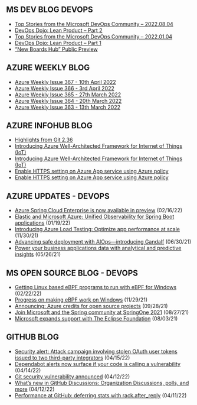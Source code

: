## MS DEV BLOG DEVOPS 

<!-- DEVBLOGDEVOPS:START -->
- [Top Stories from the Microsoft DevOps Community – 2022.08.04](https://devblogs.microsoft.com/devops/top-stories-from-the-microsoft-devops-community-2022-08-04/)
- [DevOps Dojo: Lean Product – Part 2](https://devblogs.microsoft.com/devops/devops-dojo-lean-product-part-2/)
- [Top Stories from the Microsoft DevOps Community – 2022.01.04](https://devblogs.microsoft.com/devops/top-stories-from-the-microsoft-devops-community-2022-01-04/)
- [DevOps Dojo: Lean Product – Part 1](https://devblogs.microsoft.com/devops/devops-dojo-lean-product-part-1/)
- [“New Boards Hub” Public Preview](https://devblogs.microsoft.com/devops/new-boards-hub-public-preview/)
<!-- DEVBLOGDEVOPS:END -->


## AZURE WEEKLY BLOG

<!-- AZUREWEEKLY:START -->
- [Azure Weekly Issue 367 - 10th April 2022](https://azureweekly.info/issue-367.html)
- [Azure Weekly Issue 366 - 3rd April 2022](https://azureweekly.info/issue-366.html)
- [Azure Weekly Issue 365 - 27th March 2022](https://azureweekly.info/issue-365.html)
- [Azure Weekly Issue 364 - 20th March 2022](https://azureweekly.info/issue-364.html)
- [Azure Weekly Issue 363 - 13th March 2022](https://azureweekly.info/issue-363.html)
<!-- AZUREWEEKLY:END -->

## AZURE INFOHUB BLOG 

<!-- AZUREINFOHUB:START -->
- [Highlights from Git 2.36](https://github.blog/2022-04-18-highlights-from-git-2-36/)
- [Introducing Azure Well-Architected Framework for Internet of Things &lpar;IoT&rpar;](https://techcommunity.microsoft.com/t5/azure-architecture-blog/introducing-azure-well-architected-framework-for-internet-of/ba-p/3288539)
- [Introducing Azure Well-Architected Framework for Internet of Things &lpar;IoT&rpar;](https://techcommunity.microsoft.com/t5/azure-architecture-blog/introducing-azure-well-architected-framework-for-internet-of/ba-p/3288539)
- [Enable HTTPS setting on Azure App service using Azure policy](https://techcommunity.microsoft.com/t5/azure-paas-blog/enable-https-setting-on-azure-app-service-using-azure-policy/ba-p/3286603)
- [Enable HTTPS setting on Azure App service using Azure policy](https://techcommunity.microsoft.com/t5/azure-paas-blog/enable-https-setting-on-azure-app-service-using-azure-policy/ba-p/3286603)
<!-- AZUREINFOHUB:END -->


## AZURE UPDATES - DEVOPS 

<!-- AZUREUPDATES:START -->

 - [Azure Spring Cloud Enterprise is now available in preview](https://azure.microsoft.com/blog/azure-spring-cloud-enterprise-is-now-available-in-preview/) (02/16/22)
 - [Elastic and Microsoft Azure: Unified Observability for Spring Boot applications](https://azure.microsoft.com/blog/elastic-and-microsoft-azure-unified-observability-for-spring-boot-applications/) (01/19/22)
 - [Introducing Azure Load Testing: Optimize app performance at scale](https://azure.microsoft.com/blog/introducing-azure-load-testing-optimize-app-performance-at-scale/) (11/30/21)
 - [Advancing safe deployment with AIOps—introducing Gandalf](https://azure.microsoft.com/blog/advancing-safe-deployment-with-aiops-introducing-gandalf/) (06/30/21)
 - [Power your business applications data with analytical and predictive insights](https://azure.microsoft.com/blog/power-your-business-applications-data-with-analytical-and-predictive-insights/) (05/26/21)
<!-- AZUREUPDATES:END -->


## MS OPEN SOURCE BLOG - DEVOPS 

<!-- MSOPENSOURCEBLOG:START -->

 - [Getting Linux based eBPF programs to run with eBPF for Windows](https://cloudblogs.microsoft.com/opensource/2022/02/22/getting-linux-based-ebpf-programs-to-run-with-ebpf-for-windows/) (02/22/22)
 - [Progress on making eBPF work on Windows](https://cloudblogs.microsoft.com/opensource/2021/11/29/progress-on-making-ebpf-work-on-windows/) (11/29/21)
 - [Announcing: Azure credits for open source projects](https://cloudblogs.microsoft.com/opensource/2021/09/28/announcing-azure-credits-for-open-source-projects/) (09/28/21)
 - [Join Microsoft and the Spring community at SpringOne 2021](https://cloudblogs.microsoft.com/opensource/2021/08/27/join-microsoft-and-the-spring-community-at-springone-2021/) (08/27/21)
 - [Microsoft expands support with The Eclipse Foundation](https://cloudblogs.microsoft.com/opensource/2021/08/03/microsoft-expands-support-with-the-eclipse-foundation/) (08/03/21)
<!-- MSOPENSOURCEBLOG:END -->


## GITHUB BLOG


<!-- GITHUB:START -->

 - [Security alert: Attack campaign involving stolen OAuth user tokens issued to two third-party integrators](https://github.blog/2022-04-15-security-alert-stolen-oauth-user-tokens/) (04/15/22)
 - [Dependabot alerts now surface if your code is calling a vulnerability](https://github.blog/2022-04-14-dependabot-alerts-now-surface-if-code-is-calling-vulnerability/) (04/14/22)
 - [Git security vulnerability announced](https://github.blog/2022-04-12-git-security-vulnerability-announced/) (04/12/22)
 - [What’s new in GitHub Discussions: Organization Discussions, polls, and more](https://github.blog/2022-04-12-whats-new-in-github-discussions-organization-discussions-polls-and-more/) (04/12/22)
 - [Performance at GitHub: deferring stats with rack.after_reply](https://github.blog/2022-04-11-performance-at-github-deferring-stats-with-rack-after_reply/) (04/11/22)
<!-- GITHUB:END -->
